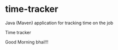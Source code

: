 # time-tracker
Java (Maven) application for tracking time on the job

Time tracker

Good Morning bhai!!!
